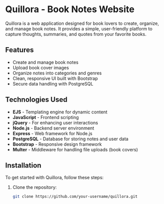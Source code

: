 # Quillora - Book Notes Website

Quillora is a web application designed for book lovers to create, organize, and manage book notes. It provides a simple, user-friendly platform to capture thoughts, summaries, and quotes from your favorite books.

## Features
- Create and manage book notes
- Upload book cover images
- Organize notes into categories and genres
- Clean, responsive UI built with Bootstrap
- Secure data handling with PostgreSQL

## Technologies Used
- **EJS** - Templating engine for dynamic content
- **JavaScript** - Frontend scripting
- **jQuery** - For enhancing user interactions
- **Node.js** - Backend server environment
- **Express** - Web framework for Node.js
- **PostgreSQL** - Database for storing notes and user data
- **Bootstrap** - Responsive design framework
- **Multer** - Middleware for handling file uploads (book covers)

## Installation

To get started with Quillora, follow these steps:

1. Clone the repository:
   ```bash
   git clone https://github.com/your-username/quillora.git

